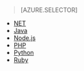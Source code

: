 > [AZURE.SELECTOR]
- [NET](../articles/service-bus/service-bus-dotnet-get-started-with-queues.md)
- [Java](../articles/service-bus/service-bus-java-how-to-use-queues.md)
- [Node.js](../articles/service-bus/service-bus-nodejs-how-to-use-queues.md)
- [PHP](../articles/service-bus/service-bus-php-how-to-use-queues.md)
- [Python](../articles/service-bus/service-bus-python-how-to-use-queues.md)
- [Ruby](../articles/service-bus/service-bus-ruby-how-to-use-queues.md)



<!---HONumber=Aug16_HO4-->


